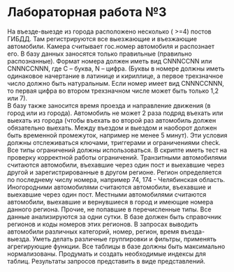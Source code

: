 # Лабораторная работа №3

На въезде-выезде из города расположено несколько ( >=4) постов ГИБДД.
Там регистрируются все выезжающие и въезжающие автомобили.
Камера считывает гос.номер автомобиля и распознает его.
В базу данных заносятся только правильные (правильно распознанные). Формат номера должен иметь вид CNNNCCNN или CNNNCCNNN, где C – буква, N – цифра. (Буквы в номере должны иметь одинаковое начертание в латинице и кириллице, а первое трехзначное число должно быть натуральным. Если номер имеет вид CNNNCCNNN, то первая цифра во втором трехзначном числе может быть только 1,2 или 7).  
В базу также заносится время проезда и направление движения (в город или из города). Автомобиль не может 2 раза подряд въехать или выехать из города (чтобы въехать во второй раз автомобиль должен обязательно выехать. Между въездом и выездом и наоборот должен быть временной промежуток, например не менее 5 минут).
Эти условия должны отслеживаться ключами, триггерами и ограничениями check. Все типы ограничений должны использоваться.
В скрипте иметь тест на проверку корректной работы ограничений.
Транзитными автомобилями считаются автомобили, въехавшие через один пост и выехавшие через другой и зарегистрированные в другом регионе. Регион определяется по последнему числу номера, например 74, 174 - Челябинская область. Иногородними автомобилями считаются автомобили, въехавшие и выехавшие через один пост. Местными автомобилями считаются автомобили, выехавшие и вернувшиеся в город и имеющие номера данного региона. Прочие, не попавшие в перечисленные типы.
Все данные анализируются за одни сутки.
В базе должен быть справочник регионов и коды номеров этих регионов.
В запросах выводить автомобили различных категорий, номер, регион, время въезда-выезда. Уметь делать различные группировки и фильтры, применять агрегирующие функции.
Все таблицы в базе должны быть максимально нормализованы.
Продумать и создать необходимые индексы для таблиц.
Результаты запросов представить в виде представлений.
